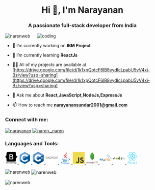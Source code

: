 <h1 align="center">Hi 👋, I'm Narayanan</h1>
<h3 align="center">A passionate full-stack developer from India</h3>

<img align="right" alt ="coding" width="400" src="![image](https://user-images.githubusercontent.com/107301043/203096033-736f3e58-8e86-4430-87cd-75ac35036bcb.png)
">
<p align="left"> <img src="https://komarev.com/ghpvc/?username=narenweb&label=Profile%20views&color=0e75b6&style=flat" alt="narenweb" /> </p>

- 🔭 I’m currently working on **IBM Project**

- 🌱 I’m currently learning **ReactJs**

- 👨‍💻 All of my projects are available at [https://drive.google.com/file/d/1k1xpQotcF6IB8yydlcLpabU5vV4xi-Bz/view?usp=sharing](https://drive.google.com/file/d/1k1xpQotcF6IB8yydlcLpabU5vV4xi-Bz/view?usp=sharing)

- 💬 Ask me about **React,JavaScript,NodeJs,ExpressJs**

- 📫 How to reach me **narayanansundar2001@gmail.com**

<h3 align="left">Connect with me:</h3>
<p align="left">
<a href="https://codesandbox.com/narayanan" target="blank"><img align="center" src="https://raw.githubusercontent.com/rahuldkjain/github-profile-readme-generator/master/src/images/icons/Social/codesandbox.svg" alt="narayanan" height="30" width="40" /></a>
<a href="https://instagram.com/naren._naren" target="blank"><img align="center" src="https://raw.githubusercontent.com/rahuldkjain/github-profile-readme-generator/master/src/images/icons/Social/instagram.svg" alt="naren._naren" height="30" width="40" /></a>
</p>

<h3 align="left">Languages and Tools:</h3>
<p align="left"> <a href="https://getbootstrap.com" target="_blank" rel="noreferrer"> <img src="https://raw.githubusercontent.com/devicons/devicon/master/icons/bootstrap/bootstrap-plain-wordmark.svg" alt="bootstrap" width="40" height="40"/> </a> <a href="https://www.cprogramming.com/" target="_blank" rel="noreferrer"> <img src="https://raw.githubusercontent.com/devicons/devicon/master/icons/c/c-original.svg" alt="c" width="40" height="40"/> </a> <a href="https://www.w3schools.com/cpp/" target="_blank" rel="noreferrer"> <img src="https://raw.githubusercontent.com/devicons/devicon/master/icons/cplusplus/cplusplus-original.svg" alt="cplusplus" width="40" height="40"/> </a> <a href="https://expressjs.com" target="_blank" rel="noreferrer"> <img src="https://raw.githubusercontent.com/devicons/devicon/master/icons/express/express-original-wordmark.svg" alt="express" width="40" height="40"/> </a> <a href="https://www.java.com" target="_blank" rel="noreferrer"> <img src="https://raw.githubusercontent.com/devicons/devicon/master/icons/java/java-original.svg" alt="java" width="40" height="40"/> </a> <a href="https://developer.mozilla.org/en-US/docs/Web/JavaScript" target="_blank" rel="noreferrer"> <img src="https://raw.githubusercontent.com/devicons/devicon/master/icons/javascript/javascript-original.svg" alt="javascript" width="40" height="40"/> </a> <a href="https://www.mongodb.com/" target="_blank" rel="noreferrer"> <img src="https://raw.githubusercontent.com/devicons/devicon/master/icons/mongodb/mongodb-original-wordmark.svg" alt="mongodb" width="40" height="40"/> </a> <a href="https://www.mysql.com/" target="_blank" rel="noreferrer"> <img src="https://raw.githubusercontent.com/devicons/devicon/master/icons/mysql/mysql-original-wordmark.svg" alt="mysql" width="40" height="40"/> </a> <a href="https://nodejs.org" target="_blank" rel="noreferrer"> <img src="https://raw.githubusercontent.com/devicons/devicon/master/icons/nodejs/nodejs-original-wordmark.svg" alt="nodejs" width="40" height="40"/> </a> <a href="https://reactjs.org/" target="_blank" rel="noreferrer"> <img src="https://raw.githubusercontent.com/devicons/devicon/master/icons/react/react-original-wordmark.svg" alt="react" width="40" height="40"/> </a> </p>

<p><img align="left" src="https://github-readme-stats.vercel.app/api/top-langs?username=narenweb&show_icons=true&locale=en&layout=compact" alt="narenweb" /></p>

<p>&nbsp;<img align="center" src="https://github-readme-stats.vercel.app/api?username=narenweb&show_icons=true&locale=en" alt="narenweb" /></p>

<p><img align="center" src="https://github-readme-streak-stats.herokuapp.com/?user=narenweb&" alt="narenweb" /></p>
